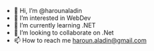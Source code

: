 - 👋 Hi, I’m @harounaladin
- 👀 I’m interested in WebDev
- 🌱 I’m currently learning .NET
- 💞️ I’m looking to collaborate on .Net
- 📫 How to reach me haroun.aladin@gmail.com

<!---
harounaladin/harounaladin is a ✨ special ✨ repository because its `README.md` (this file) appears on your GitHub profile.
You can click the Preview link to take a look at your changes.
--->
